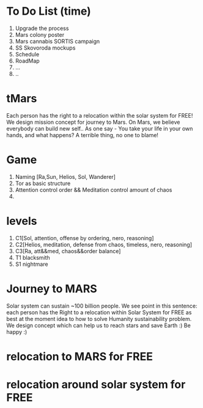 


# To Do List (time)

1. Upgrade the process
2. Mars colony poster
3. Mars cannabis SORTIS campaign
4. SS Skovoroda mockups
5. Schedule
6. RoadMap
7. ...
8. ..

# tMars
Each person has the right to a relocation within the solar system for FREE! We design mission concept for journey to Mars. On Mars, we believe everybody can build new self.. As one say - You take your life in your own hands, and what happens? A terrible thing, no one to blame!

# Game
1. Naming [Ra,Sun, Helios, Sol, Wanderer]
2. Tor as basic structure
3. Attention control order && Meditation control amount of chaos
4. 

# levels
1. C1[Sol, attention, offense by ordering, nero, reasoning]
2. C2[Helios, meditation, defense from chaos, timeless, nero, reasoning]
3. C3[Ra, att&&med, chaos&&order balance]
4. T1 blacksmith
5. S1 nightmare

# Journey to MARS
 
Solar system can sustain ~100 billion people. We see point in this sentence: each person has the Right to a relocation within Solar System for FREE as best at the moment idea to how to solve Humanity sustainability problem. We design concept which can help us to reach stars and save Earth :) Be happy :)

# relocation to MARS for FREE
# relocation around solar system for FREE
